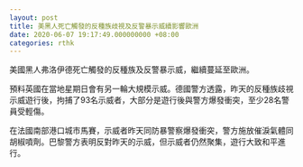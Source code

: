 ```yaml
---
layout: post
title: 美黑人死亡觸發的反種族歧視及反警暴示威續影響歐洲
date: 2020-06-07 19:17:49.000000000 +08:00
categories: rthk
---
```


美國黑人弗洛伊德死亡觸發的反種族及反警暴示威，繼續蔓延至歐洲。

預料英國在當地星期日會有另一輪大規模示威。德國警方透露，昨天的反種族歧視示威遊行後，拘捕了93名示威者，大部分是遊行後與警方爆發衝突，至少28名警員受輕傷。

在法國南部港口城市馬賽，示威者昨天同防暴警察爆發衝突，警方施放催淚氣體同胡椒噴劑。巴黎警方表明反對昨天的示威，但示威者仍然聚集，遊行大致和平進行。
